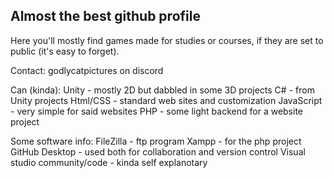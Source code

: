 ## Almost the best github profile

Here you'll mostly find games made for studies or courses, if they are set to public (it's easy to forget).

Contact: godlycatpictures on discord

Can (kinda):
Unity - mostly 2D but dabbled in some 3D projects
C# - from Unity projects
Html/CSS - standard web sites and customization
JavaScript - very simple for said websites
PHP - some light backend for a website project

Some software info:
FileZilla - ftp program
Xampp - for the php project
GitHub Desktop - used both for collaboration and version control
Visual studio community/code - kinda self explanotary
<!--
**Godlycatpictures/Godlycatpictures** is a ✨ _special_ ✨ repository because its `README.md` (this file) appears on your GitHub profile.

Here are some ideas to get you started:

- 🔭 I’m currently working on ...
- 🌱 I’m currently learning ...
- 👯 I’m looking to collaborate on ...
- 🤔 I’m looking for help with ...
- 💬 Ask me about ...
- 📫 How to reach me: ...
- 😄 Pronouns: ...
- ⚡ Fun fact: ...
-->
